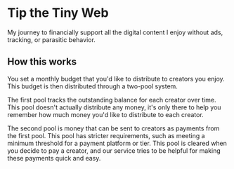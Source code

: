 # Tip the Tiny Web

My journey to financially support all the digital content I enjoy without ads, tracking, or parasitic behavior. 

## How this works

You set a monthly budget that you'd like to distribute to creators you enjoy.
This budget is then distributed through a two-pool system.

The first pool tracks the outstanding balance for each creator over time.
This pool doesn't actually distribute any money, it's only there to help you
remember how much money you'd like to distribute to each creator.

The second pool is money that can be sent to creators as payments from the first pool.
This pool has stricter requirements, such as meeting a minimum threshold for a payment platform
or tier. This pool is cleared when you decide to pay a creator, and our service tries
to be helpful for making these payments quick and easy.
